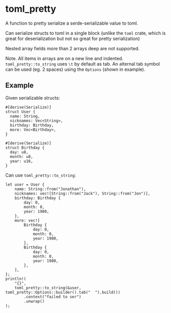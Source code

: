 # toml_pretty

A function to pretty serialize a serde-serializable value to toml.

Can serialize structs to toml in a single block (unlike the `toml` crate, which is great for deserialization but not so great for pretty serialization)

Nested array fields more than 2 arrays deep are not supported.

Note. All items in arrays are on a new line and indented. `toml_pretty::to_string` uses `\t` by default as tab.
An alternal tab symbol can be used (eg. 2 spaces) using the `Options` (shown in example).

## Example

Given serializable structs:
```
#[derive(Serialize)]
struct User {
  name: String,
  nicknames: Vec<String>,
  birthday: Birthday,
  more: Vec<Birthday>,
}

#[derive(Serialize)]
struct Birthday {
  day: u8,
  month: u8,
  year: u16,
}
```

Can use `toml_pretty::to_string`:

```
let user = User {
	name: String::from("Jonathan"),
	nicknames: vec![String::from("Jack"), String::from("Jon")],
	birthday: Birthday {
		day: 0,
		month: 0,
		year: 1980,
	},
	more: vec![
		Birthday {
			day: 0,
			month: 0,
			year: 1980,
		},
		Birthday {
			day: 0,
			month: 0,
			year: 1980,
		},
	],
};
println!(
	"{}",
	toml_pretty::to_string(&user, toml_pretty::Options::builder().tab("  ").build())
		.context("failed to ser")
		.unwrap()
);
```